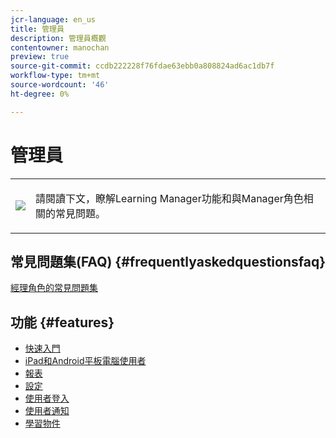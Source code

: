 ```yaml
---
jcr-language: en_us
title: 管理員
description: 管理員概觀
contentowner: manochan
preview: true
source-git-commit: ccdb222228f76fdae63ebb0a808824ad6ac1db7f
workflow-type: tm+mt
source-wordcount: '46'
ht-degree: 0%

---
```




# 管理員

<table> 
 <tbody>
  <tr> 
   <td><img src="assets/manager2.png"></td> 
   <td><p>請閱讀下文，瞭解Learning Manager功能和與Manager角色相關的常見問題。 </p></td> 
  </tr> 
 </tbody>
</table>

## 常見問題集(FAQ) {#frequentlyaskedquestionsfaq}

[經理角色的常見問題集](managers/frequently-asked-questions-for-managers.md)

## 功能 {#features}

* [快速入門](managers/feature-summary/learning-objects.md#main-pars_header)
* [iPad和Android平板電腦使用者](managers/feature-summary/ipad-android-tablet-users.md)
* [報表](managers/feature-summary/reports.md)
* [設定](managers/feature-summary/settings.md)
* [使用者登入](managers/feature-summary/user-login.md)
* [使用者通知](managers/feature-summary/user-notifications.md) [](managers/feature-summary/settings.md)
* [學習物件](managers/feature-summary/learning-objects.md)
